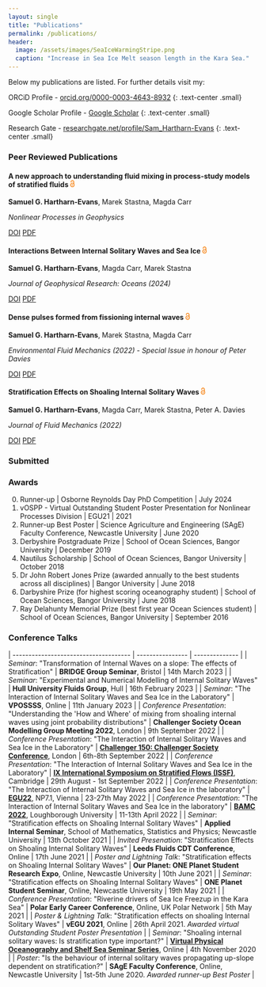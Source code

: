 ```yaml
---
layout: single
title: "Publications"
permalink: /publications/
header:
  image: /assets/images/SeaIceWarmingStripe.png
  caption: "Increase in Sea Ice Melt season length in the Kara Sea."
---
```


<script type='text/javascript' src='https://d1bxh8uas1mnw7.cloudfront.net/assets/embed.js'></script> <!-- Altmetric embed header -->

Below my publications are listed. For further details visit my: 

ORCiD Profile - [orcid.org/0000-0003-4643-8932](https://orcid.org/0000-0003-4643-8932)
{: .text-center .small}

Google Scholar Profile - [Google Scholar](https://scholar.google.com/citations?user=naRfL8cAAAAJ&hl=en)
{: .text-center .small}

Research Gate - [researchgate.net/profile/Sam_Hartharn-Evans](https://www.researchgate.net/profile/Sam_Hartharn-Evans)
{: .text-center .small}

### Peer Reviewed Publications

<div class="publication-card">
  <h4>A new approach to understanding fluid mixing in process-study models of stratified fluids <img src="/assets/images/Open_Access_logo_white.png" style="height:1em;margin-right:.5em;" alt="Open Access"></h4>
  <p><strong>Samuel G. Hartharn-Evans</strong>, Marek Stastna, Magda Carr</p>
  <p><em>Nonlinear Processes in Geophysics</em></p>
  <div class="button-group">
    <a href="https://doi.org/10.5194/npg-31-61-2024" class="btn btn--info">DOI</a> 
    <a href="/assets/documents/Hartharn-Evans2024b.pdf" class="btn btn--inverse">PDF</a>
    <div data-badge-popover="right" data-badge-type="donut" data-doi="https://doi.org/10.5194/npg-31-61-2024" class="altmetric-embed"></div>
  </div>
</div>

<div class="publication-card">
  <h4>Interactions Between Internal Solitary Waves and Sea Ice <img src="/assets/images/Open_Access_logo_white.png" style="height:1em;margin-right:.5em;" alt="Open Access"></h4>
  <p><strong>Samuel G. Hartharn-Evans</strong>, Magda Carr, Marek Stastna</p>
  <p><em>Journal of Geophysical Research: Oceans (2024)</em></p>
  <div class="button-group">
    <a href="https://doi.org/10.1029/2023JC020175" class="btn btn--info">DOI</a> 
    <a href="/assets/documents/Hartharn-Evans2024.pdf" class="btn btn--inverse">PDF</a>
    <div data-badge-popover="right" data-badge-type="donut" data-doi="https://doi.org/10.1029/2023JC020175" class="altmetric-embed"></div>
  </div>
</div>

<div class="publication-card">
  <h4>Dense pulses formed from fissioning internal waves <img src="/assets/images/Open_Access_logo_white.png"
style="height:1em;margin-right:.5em;" alt="Open Access"></h4>
  <p><strong>Samuel G. Hartharn-Evans</strong>, Marek Stastna, Magda Carr</p>
  <p><em>Environmental Fluid Mechanics (2022) - Special Issue in honour of Peter Davies</em></p>
  <div class="button-group">
   <a href="https://doi.org/10.1007/s10652-022-09894-x" class="btn btn--info">DOI</a> 
  <a href="/assets/documents/Hartharn-Evans2022b.pdf" class="btn btn--inverse">PDF</a>
  <div data-badge-popover="right" data-badge-type="donut" data-doi="https://doi.org/10.1007/s10652-022-09894-x" class="altmetric-embed"></div>
</div>
</div>

<div class="publication-card">
  <h4>Stratification Effects on Shoaling Internal Solitary Waves <img src="/assets/images/Open_Access_logo_white.png"
style="height:1em;margin-right:.5em;" alt="Open Access"></h4>
  <p><strong>Samuel G. Hartharn-Evans</strong>, Magda Carr, Marek Stastna, Peter A. Davies</p>
  <p><em>Journal of Fluid Mechanics (2022)</em></p>
  <div class="button-group">
   <a href="https://doi.org/10.1017/jfm.2021.1049" class="btn btn--info">DOI</a> 
  <a href="/assets/documents/Hartharn-Evans2022.pdf" class="btn btn--inverse">PDF</a>
  <div data-badge-popover="right" data-badge-type="donut" data-doi="https://doi.org/10.1017/jfm.2021.1049" class="altmetric-embed"></div>
</div>
</div>



### Submitted

### Awards

0. Runner-up | Osborne Reynolds Day PhD Competition | July 2024
0. vOSPP - Virtual Outstanding Student Poster Presentation for Nonlinear Processes Division | EGU21 | 2021
0. Runner-up Best Poster | Science Agriculture and Engineering (SAgE) Faculty Conference, Newcastle University | June 2020
0. Derbyshire Postgraduate Prize | School of Ocean Sciences, Bangor University | December 2019
0. Nautilus Scholarship | School of Ocean Sciences, Bangor University | October 2018
0. Dr John Robert Jones Prize (awarded annually to the best students across all disciplines) | Bangor University | June 2018
0. Darbyshire Prize (for highest scoring oceanography student) | School of Ocean Sciences, Bangor University | June 2018
0. Ray Delahunty Memorial Prize (best first year Ocean Sciences student) | School of Ocean Sciences, Bangor University | September 2016


### Conference Talks 

| ------------------------------------- | ---------------- | -------------- |
| *Seminar*: "Transformation of Internal Waves on a slope: The effects of Stratification" | **BRIDGE Group Seminar**, Bristol | 14th March 2023 |
| *Seminar*: "Experimental and Numerical Modelling of Internal Solitary Waves" | **Hull University Fluids Group**, Hull | 16th February 2023 |
| *Seminar*: "The Interaction of Internal Solitary Waves and Sea Ice in the Laboratory" | **VPOSSSS**, Online | 11th January 2023 |
| *Conference Presentation*: "Understanding the 'How and Where' of mixing from shoaling internal waves using joint probability distributions" | **Challenger Society Ocean Modelling Group Meeting 2022**, London | 9th September 2022 |
| *Conference Presentation*: "The Interaction of Internal Solitary Waves and Sea Ice in the Laboratory" | **[Challenger 150: Challenger Society Conference](https://www.nhm.ac.uk/our-science/science-events/the-challenger-society-conference-2022-in-london.html)**, London | 6th-8th September 2022 | 
| *Conference Presentation*: "The Interaction of Internal Solitary Waves and Sea Ice in the Laboratory" | **[IX International Symposium on Stratified Flows (ISSF)](http://www.damtp.cam.ac.uk/events/issf2022/)**, Cambridge | 29th August - 1st September 2022 |
| *Conference Presentation*: "The Interaction of Internal Solitary Waves and Sea Ice in the laboratory" | **[EGU22](https://www.egu22.eu)**, NP7.1, Vienna | 23-27th May 2022 |
| *Conference Presentation*: "The Interaction of Internal Solitary Waves and Sea Ice in the laboratory" | **[BAMC 2022](https://bamc2022.lboro.ac.uk)**, Loughborough University |	11-13th April 2022 |
| *Seminar*: "Stratification effects on Shoaling Internal Solitary Waves" | **Applied Internal Seminar**, School of Mathematics, Statistics and Physics; Newcastle University |	13th October 2021 |
| *Invited Presenation*: "Stratification Effects on Shoaling Internal Solitary Waves" | **Leeds Fluids CDT Conference**, Online | 17th June 2021 |
| *Poster and Lightning Talk*: "Stratification effects on Shoaling Internal Solitary Waves" | **Our Planet: ONE Planet Student Research Expo**, Online, Newcastle University | 10th June 2021 |
| *Seminar*: "Stratification effects on Shoaling Internal Solitary Waves" | **ONE Planet Student Seminar**, Online, Newcastle University | 19th May 2021 |
| *Conference Presentation*: "Riverine drivers of Sea Ice Freezup in the Kara Sea" | **Polar Early Career Conference**, Online, UK Polar Network | 5th May 2021 |
| *Poster & Lightning Talk*: "Stratification effects on shoaling Internal Solitary Waves" | **vEGU 2021**, Online | 26th April 2021. *Awarded virtual Outstanding Student Poster Presentation* |
| *Seminar*: "Shoaling internal solitary waves: Is stratification type important?" | [**Virtual Physical Oceanography and Shelf Sea Seminar Series**](https://www.vepossss.eu), Online | 4th November 2020 |
| *Poster*: "Is the behaviour of internal solitary waves propagating up-slope dependent on stratification?" | **SAgE Faculty Conference**, Online, Newcastle University | 1st-5th June 2020. *Awarded runner-up Best Poster* |
	


